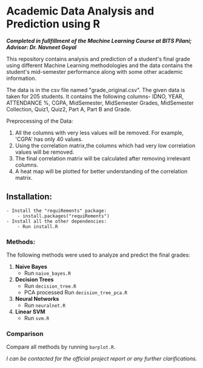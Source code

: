 # Academic Data Analysis and Prediction using R

**_Completed in fullfillment of the Machine Learning Course at BITS Pilani; Advisor: Dr. Navneet Goyal_**

This repository contains analysis and prediction of a student's final grade using different Machine Learning methodologies and the data contains the student's mid-semester performance along with some other academic information.

The data is in the csv file named "grade_original.csv". 
The given data is taken for 205 students.
It contains the following columns- IDNO, YEAR, ATTENDANCE %, CGPA, MidSemester, MidSemester Grades, MidSemester Collection, Quiz1, Quiz2, Part A, Part B and Grade.

Preprocessing of the Data:
1. All the columns with very less values will be removed. For example, 'CGPA' has only 40 values.
2. Using the correlation matrix,the columns which had very low correlation values will be removed.
3. The final correlation matrix will be calculated after removing irrelevant columns.
4. A heat map will be plotted for better understanding of the correlation matrix.


## Installation:
    - Install the "requiRements" package:
        - install.packages("requiRements")
    - Install all the other dependencies:
        - Run install.R

### Methods:
The following methods were used to analyze and predict the final grades:  
1. **Naive Bayes**  
    - Run `naive_bayes.R`
2. **Decision Trees**  
    - Run `decision_tree.R`
    - PCA processed Run `decision_tree_pca.R`
3. **Neural Networks**
    - Run `neuralnet.R`
4. **Linear SVM**  
    - Run `svm.R`

### Comparison
Compare all methods by running `barplot.R`.

_I can be contacted for the official project report or any further clarifications._


